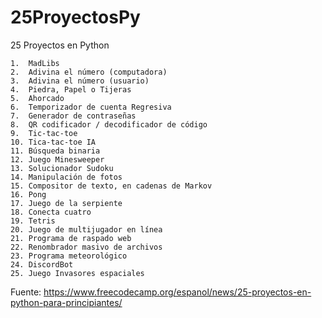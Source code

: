 # 25ProyectosPy
25 Proyectos en Python

	1.	MadLibs
	2.	Adivina el número (computadora)
	3.	Adivina el número (usuario)
	4.	Piedra, Papel o Tijeras
	5.	Ahorcado
	6.	Temporizador de cuenta Regresiva
	7.	Generador de contraseñas
	8.	QR codificador / decodificador de código
	9.	Tic-tac-toe
	10.	Tica-tac-toe IA
	11.	Búsqueda binaria
	12.	Juego Minesweeper
	13.	Solucionador Sudoku
	14.	Manipulación de fotos
	15.	Compositor de texto, en cadenas de Markov
	16.	Pong
	17.	Juego de la serpiente
	18.	Conecta cuatro
	19.	Tetris
	20.	Juego de multijugador en línea
	21.	Programa de raspado web
	22.	Renombrador masivo de archivos
	23.	Programa meteorológico
	24.	DiscordBot
	25.	Juego Invasores espaciales

Fuente: https://www.freecodecamp.org/espanol/news/25-proyectos-en-python-para-principiantes/
